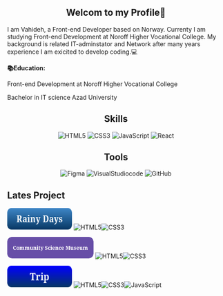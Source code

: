 <div align="center">
 
  ## Welcom to my Profile👋
</div>
 
I am Vahideh, a Front-end Developer based on Norway. Currenty I am studying Front-end Development at Noroff Higher Vocational College. My background is related IT-adminstator and Network after many years experience I am exicited to develop coding.💻
 

 __📚Education:__
 
Front-end Development at Noroff Higher Vocational College

Bachelor in IT science Azad University


<div align="center">

## Skills

![HTML5](https://img.shields.io/badge/html5-%23E34F26.svg?style=for-the-badge&logo=html5&logoColor=white)
![CSS3](https://img.shields.io/badge/css3-%231572B6.svg?style=for-the-badge&logo=css3&logoColor=white)
![JavaScript](https://img.shields.io/badge/javascript-%23323330.svg?style=for-the-badge&logo=javascript&logoColor=%23F7DF1E)
![React](https://img.shields.io/badge/react-%230D4FCE.svg?style=for-the-badge&logo=react&logoColor=white)
  
</div> 

<div align="center">

## Tools

![Figma](https://img.shields.io/badge/Figma-%23194FDB.svg?style=for-the-badge&logo=Figma&logoColor=white)
![VisualStudiocode](https://img.shields.io/badge/VisualStudiocode-%23323330.svg?style=for-the-badge&logo=VisualStudiocode&logoColor=%23194FDB)
![GitHub](https://img.shields.io/badge/github-%23DADDE0.svg?style=for-the-badge&logo=github&logoColor=black)

</div>

<div display="flex";">
 
 ## Lates Project
[<img src="https://github.com/VAbrishamii/VAbrishamii/blob/main/button_rainy-days.png" alt="Icon" width="150" height="50">](https://radiant-peony-d9480c.netlify.app/)  ![HTML5](https://img.shields.io/badge/html5-%23E34F26.svg?style=for-the-badge&logo=html5&logoColor=white)![CSS3](https://img.shields.io/badge/css3-%231572B6.svg?style=for-the-badge&logo=css3&logoColor=white)


[<img src="https://github.com/VAbrishamii/VAbrishamii/blob/main/button_community-science-museum.png" alt="Icon" width="200" height="50">](https://remarkable-sprinkles-138ea8.netlify.app/)  ![HTML5](https://img.shields.io/badge/html5-%23E34F26.svg?style=for-the-badge&logo=html5&logoColor=white)![CSS3](https://img.shields.io/badge/css3-%231572B6.svg?style=for-the-badge&logo=css3&logoColor=white)


[<img src="https://github.com/VAbrishamii/VAbrishamii/blob/main/button_trip.png" alt="Icon" width="150" height="50">](https://splendorous-sundae-6d65a8.netlify.app)   ![HTML5](https://img.shields.io/badge/html5-%23E34F26.svg?style=for-the-badge&logo=html5&logoColor=white)![CSS3](https://img.shields.io/badge/css3-%231572B6.svg?style=for-the-badge&logo=css3&logoColor=white)![JavaScript](https://img.shields.io/badge/javascript-%23323330.svg?style=for-the-badge&logo=javascript&logoColor=%23F7DF1E)


</div>








         






